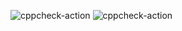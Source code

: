 ![cppcheck-action](https://github.com/stepin105439/cloth_store_management_system/workflows/cppcheck-action/badge.svg)
![cppcheck-action](https://github.com/stepin105439/cloth_store_management_system/workflows/cppcheck-action/badge.svg)
